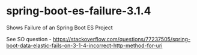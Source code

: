 # spring-boot-es-failure-3.1.4
Shows Failure of an Spring Boot ES Project

See SO question - https://stackoverflow.com/questions/77237505/spring-boot-data-elastic-fails-on-3-1-4-incorrect-http-method-for-uri
